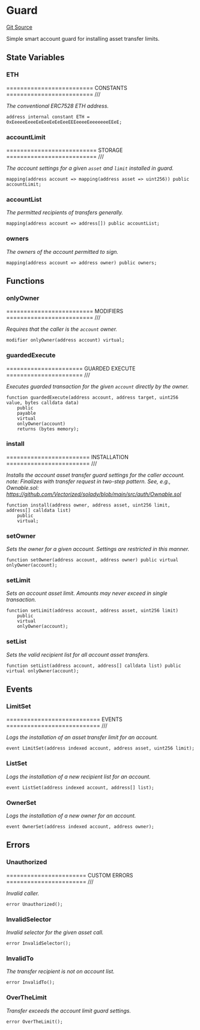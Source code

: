 # Guard
[Git Source](https://github.com/NaniDAO/accounts/blob/0bdf20bcc3f8bed754d4be8075e960ae6f46a676/src/authority/Guard.sol)

Simple smart account guard for installing asset transfer limits.


## State Variables
### ETH
========================= CONSTANTS ========================= ///

*The conventional ERC7528 ETH address.*


```solidity
address internal constant ETH = 0xEeeeeEeeeEeEeeEeEeEeeEEEeeeeEeeeeeeeEEeE;
```


### accountLimit
========================== STORAGE ========================== ///

*The account settings for a given `asset` and `limit` installed in guard.*


```solidity
mapping(address account => mapping(address asset => uint256)) public accountLimit;
```


### accountList
*The permitted recipients of transfers generally.*


```solidity
mapping(address account => address[]) public accountList;
```


### owners
*The owners of the account permitted to sign.*


```solidity
mapping(address account => address owner) public owners;
```


## Functions
### onlyOwner

========================= MODIFIERS ========================= ///

*Requires that the caller is the `account` owner.*


```solidity
modifier onlyOwner(address account) virtual;
```

### guardedExecute

====================== GUARDED EXECUTE ====================== ///

*Executes guarded transaction for the given `account` directly by the owner.*


```solidity
function guardedExecute(address account, address target, uint256 value, bytes calldata data)
    public
    payable
    virtual
    onlyOwner(account)
    returns (bytes memory);
```

### install

======================== INSTALLATION ======================== ///

*Installs the account asset transfer guard settings for the caller account.
note: Finalizes with transfer request in two-step pattern.
See, e.g., Ownable.sol:
https://github.com/Vectorized/solady/blob/main/src/auth/Ownable.sol*


```solidity
function install(address owner, address asset, uint256 limit, address[] calldata list)
    public
    virtual;
```

### setOwner

*Sets the owner for a given account. Settings are restricted in this manner.*


```solidity
function setOwner(address account, address owner) public virtual onlyOwner(account);
```

### setLimit

*Sets an account asset limit. Amounts may never exceed in single transaction.*


```solidity
function setLimit(address account, address asset, uint256 limit)
    public
    virtual
    onlyOwner(account);
```

### setList

*Sets the valid recipient list for all account asset transfers.*


```solidity
function setList(address account, address[] calldata list) public virtual onlyOwner(account);
```

## Events
### LimitSet
=========================== EVENTS =========================== ///

*Logs the installation of an asset transfer limit for an account.*


```solidity
event LimitSet(address indexed account, address asset, uint256 limit);
```

### ListSet
*Logs the installation of a new recipient list for an account.*


```solidity
event ListSet(address indexed account, address[] list);
```

### OwnerSet
*Logs the installation of a new owner for an account.*


```solidity
event OwnerSet(address indexed account, address owner);
```

## Errors
### Unauthorized
======================= CUSTOM ERRORS ======================= ///

*Invalid caller.*


```solidity
error Unauthorized();
```

### InvalidSelector
*Invalid selector for the given asset call.*


```solidity
error InvalidSelector();
```

### InvalidTo
*The transfer recipient is not on account list.*


```solidity
error InvalidTo();
```

### OverTheLimit
*Transfer exceeds the account limit guard settings.*


```solidity
error OverTheLimit();
```


